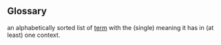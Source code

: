 ## Glossary

an alphabetically sorted list of <a href="https://essif-lab.github.io/framework/docs/terms/term" hovertext="Term: a word or phrase (i.e.: text) that is used in at least one Scope/context to represent a specific Concept.">term</a> with the (single) meaning it has in (at least) one context.

